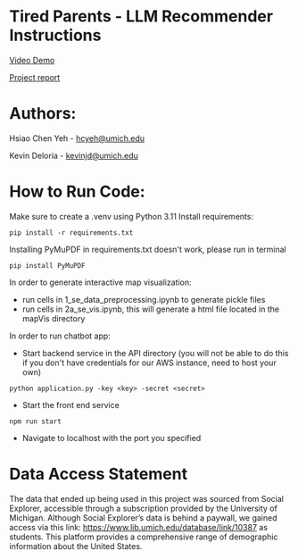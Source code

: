 
# Tired Parents - LLM Recommender Instructions
[Video Demo](https://umich-mads.slack.com/files/U01GNEPBSEB/F07GLU6AYSK/team-4-team-tired-parents.mp4?origin_team=TJWKJSBN3&origin_channel=C05RG8TH8AK)

[Project report](https://docs.google.com/document/d/1wU80AYTI1v_Bn-dqWXD4ImV5DDfHF_qTauIGNRl-npk/edit?usp=sharing)

# Authors:
Hsiao Chen Yeh - hcyeh@umich.edu

Kevin Deloria - kevinjd@umich.edu

# How to Run Code:
Make sure to create a .venv using Python 3.11
Install requirements:
```
pip install -r requirements.txt
```

Installing PyMuPDF in requirements.txt doesn't work, please run in terminal 

```terminal
pip install PyMuPDF
```

In order to generate interactive map visualization:
- run cells in 1_se_data_preprocessing.ipynb to generate pickle files
- run cells in 2a_se_vis.ipynb, this will generate a html file located in the mapVis directory

In order to run chatbot app:
- Start backend service in the API directory (you will not be able to do this if you don't have credentials for our AWS instance, need to host your own)
```angular2html
python application.py -key <key> -secret <secret>
```
- Start the front end service
```angular2html
npm run start
```
- Navigate to localhost with the port you specified

# Data Access Statement
The data that ended up being used in this project was sourced from Social Explorer, accessible through a subscription provided by the University of Michigan. Although Social Explorer’s data is behind a paywall, we gained access via this link: https://www.lib.umich.edu/database/link/10387  as students. This platform provides a comprehensive range of demographic information about the United States.
